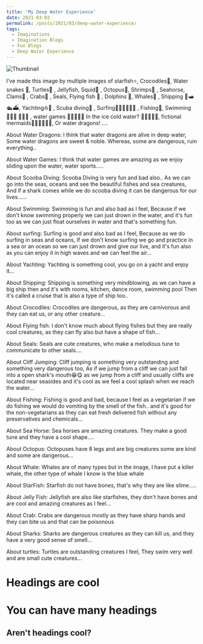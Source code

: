 ```yaml
---
title: 'My Deep Water Experience'
date: 2021-03-02
permalink: /posts/2021/03/deep-water-experience/
tags:
  - Imaginations
  - Imagination Blogs
  - Fun Blogs
  - Deep Water Experience
---
```


![Thumbnail](https://raw.githubusercontent.com/hridaya423/hridaya423.github.io/master/images/Deep%20Water%20Experience%20Thumbnail.png)

I’ve made this image by multiple images of starfish⭐, Crocodiles🐊, Water snakes 🐍, Turtles🐢 , Jellyfish, Squid🦑 , Octopus🐙, Shrimps🦐 , Seahorse, Clams🐚 , Crabs🦀 , Seals, Flying fish 🦈 , Dolphins 🐬, Whales🐋 , Shipping 🚤🛥️ 🛳️⛴️, Yachting⛵🚤 , Scuba diving🤿 , Surfing🏄🏻‍♀️🏄🏻‍♂️ , Fishing🎣, Swimming 🏊🏻‍♀️ 🏊🏻‍♂️ , water games 🤽‍♀️🤽🏻‍♂️ In the ice cold water? 🥶🥽💧💦🧊, fictional mermaids🧜🏻‍♀️🧜🏻‍♂️, Or water dragons! ….

About Water Dragons: I think that water dragons are alive in deep water, Some water dragons are sweet & noble. Whereas, some are dangerous, ruin everything..

About Water Games: I think that water games are amazing as we enjoy sliding upon the water, water sports.....

About Scooba Diving: Scooba Diving is very fun and bad also.. As we can go into the seas, oceans and see the beautiful fishes and sea creatures, And if a shark comes while we do scooba diving it can be dangerous for our lives......

About Swimming: Swimming is fun and also bad as I feel, Because if we don't know swimming properly we can just drown in the water, and it's fun too as we can just float ourselves in water and that's something fun.

About surfing: Surfing is good and also bad as I feel, Because as we do surfing in seas and oceans, If we don't know surfing we go and practice in a sea or an ocean so we can just drown and give our live, and it's fun also as you can enjoy it in high waves and we can feel the air...


About Yachting: Yachting is something cool, you go on a yacht and enjoy it...

About Shipping: Shipping is something very mindblowing, as we can have a big ship then and it's with rooms, kitchen, dance room, swimming pool Then it's called a cruise that is also a type of ship too..

About Crocodiles: Crocodiles are dangerous, as they are carnivorous and they can eat us, or any other creature...

About Flying fish: I don't know much about flying fishes but they are really cool creatures, as they can fly also but have a shape of fish...

About Seals: Seals are cute creatures, who make a melodious tune to communicate to other seals....

About Cliff Jumping: Cliff jumping is something very outstanding and something very dangerous too, As if we jump from a cliff we can just fall into a open shark's mouth😁😋 as we jump from a cliff and usually cliffs are located near seasides and it's cool as we feel a cool splash when we reach the water...

About Fishing: Fishing is good and bad, because I feel as a vegetarian if we do fishing we would do vomiting by the smell of the fish.. and it's good for the non-vegetarians as they can eat fresh delivered fish without any preservatives and chemicals...

About Sea Horse: Sea horses are amazing creatures. They make a good tune and they have a cool shape....

About Octopus: Octopuses have 8 legs and are big creatures some are kind and some are dangerous...

About Whale: Whales are of many types but in the image, I have put a killer whale, the other type of whale I know is the blue whale

About StarFish: Starfish do not have bones, that's why they are like slime.....

About Jelly Fish: Jellyfish are also like starfishes, they don't have bones and are cool and amazing creatures as I feel...

About Crab: Crabs are dangerous mostly as they have sharp hands and they can bite us and that can be poisonous

About Sharks: Sharks are dangerous creatures as they can kill us, and they have a very good sense of smell...

About turtles: Turtles are outstanding creatures I feel, They swim very well and are small cute creatures...

Headings are cool
======

You can have many headings
======

Aren't headings cool?
------
